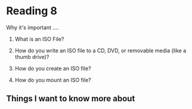 # Reading 8

Why it's important ....

1. What is an ISO File?



2. How do you write an ISO file to a CD, DVD, or removable media (like a thumb drive)?



3. How do you create an ISO file?



4. How do you mount an ISO file?



## Things I want to know more about


